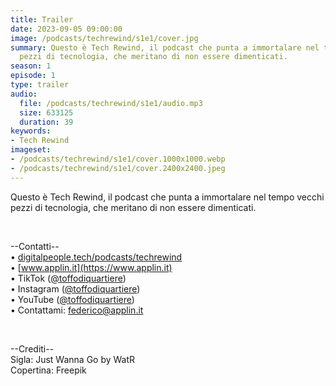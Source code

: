 ```yaml
---
title: Trailer
date: 2023-09-05 09:00:00
image: /podcasts/techrewind/s1e1/cover.jpg
summary: Questo è Tech Rewind, il podcast che punta a immortalare nel tempo vecchi
  pezzi di tecnologia, che meritano di non essere dimenticati.
season: 1
episode: 1
type: trailer
audio:
  file: /podcasts/techrewind/s1e1/audio.mp3
  size: 633125
  duration: 39
keywords:
- Tech Rewind
imageset:
- /podcasts/techrewind/s1e1/cover.1000x1000.webp
- /podcasts/techrewind/s1e1/cover.2400x2400.jpeg
---
```


Questo è Tech Rewind, il podcast che punta a immortalare nel tempo vecchi pezzi di tecnologia, che meritano di non essere dimenticati.

<br>

--Contatti--<br>
• [digitalpeople.tech/podcasts/techrewind](https://w3id.org/digitalpeople/podcasts/techrewind)<br>
• [www.applin.it](https://www.applin.it)<br>
• TikTok ([@toffodiquartiere](https://www.tiktok.com/@toffodiquartiere))<br>
• Instagram ([@toffodiquartiere](https://www.instagram.com/toffodiquartiere))<br>
• YouTube ([@toffodiquartiere](https://www.youtube.com/@toffodiquartiere))<br>
• Contattami: [federico@applin.it](mailto:federico@applin.it)

<br>

--Crediti--<br>
Sigla: Just Wanna Go by WatR<br>
Copertina: Freepik